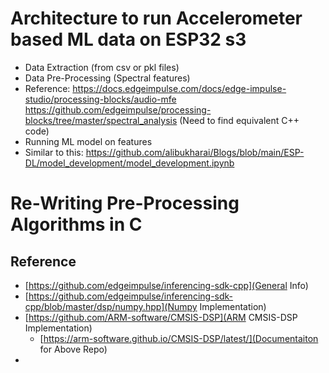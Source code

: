 # Architecture to run Accelerometer based ML data on ESP32 s3

* Data Extraction (from csv or pkl files)
* Data Pre-Processing (Spectral features)
* Reference: <https://docs.edgeimpulse.com/docs/edge-impulse-studio/processing-blocks/audio-mfe>
            <https://github.com/edgeimpulse/processing-blocks/tree/master/spectral_analysis>
                 (Need to find equivalent C++ code)
* Running ML model on features
* Similar to this: https://github.com/alibukharai/Blogs/blob/main/ESP-DL/model_development/model_development.ipynb

# Re-Writing Pre-Processing Algorithms in C

## Reference
* [https://github.com/edgeimpulse/inferencing-sdk-cpp](General Info)
* [https://github.com/edgeimpulse/inferencing-sdk-cpp/blob/master/dsp/numpy.hpp](Numpy Implementation)
* [https://github.com/ARM-software/CMSIS-DSP](ARM CMSIS-DSP Implementation)
  * [https://arm-software.github.io/CMSIS-DSP/latest/](Documentaiton for Above Repo)
* 
